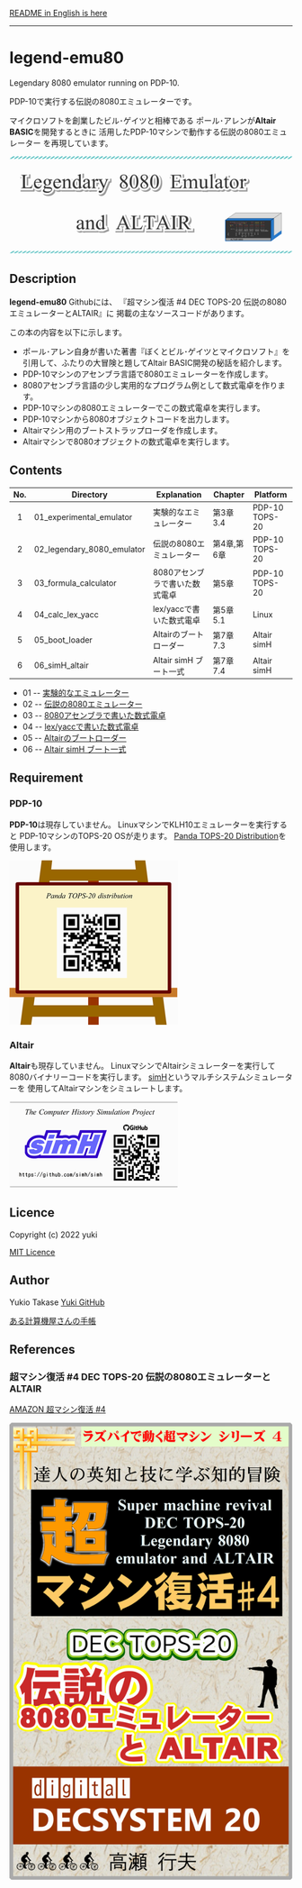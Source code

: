 [README in English is here](./README.md)
________________________________________________

legend-emu80
============

Legendary 8080 emulator running on PDP-10.

PDP-10で実行する伝説の8080エミュレーターです。

マイクロソフトを創業したビル･ゲイツと相棒である
ポール･アレンが**Altair BASIC**を開発するときに
活用したPDP-10マシンで動作する伝説の8080エミュレーター
を再現しています。

![Legendary 8080 Emulator and ALTAIR](./pic/title_logo.png)

## Description

**legend-emu80** Githubには、
『超マシン復活 #4 DEC TOPS-20 伝説の8080エミュレーターとALTAIR』に
掲載の主なソースコードがあります。

この本の内容を以下に示します。

- ポール･アレン自身が書いた著書『ぼくとビル･ゲイツとマイクロソフト』を
  引用して、ふたりの大冒険と題してAltair BASIC開発の秘話を紹介します。
- PDP-10マシンのアセンブラ言語で8080エミュレーターを作成します。
- 8080アセンブラ言語の少し実用的なプログラム例として数式電卓を作ります。
- PDP-10マシンの8080エミュレーターでこの数式電卓を実行します。
- PDP-10マシンから8080オブジェクトコードを出力します。
- Altairマシン用のブートストラップローダを作成します。
- Altairマシンで8080オブジェクトの数式電卓を実行します。


## Contents

| No. | Directory                  | Explanation                    | Chapter    | Platform
|:---:| -------------------------- | ------------------------------ | ---------- |----------------------
|  1  | 01_experimental_emulator   | 実験的なエミュレーター         | 第3章 3.4  | PDP-10 TOPS-20
|  2  | 02_legendary_8080_emulator | 伝説の8080エミュレーター       | 第4章,第6章| PDP-10 TOPS-20
|  3  | 03_formula_calculator      | 8080アセンブラで書いた数式電卓 | 第5章      | PDP-10 TOPS-20
|  4  | 04_calc_lex_yacc           | lex/yaccで書いた数式電卓       | 第5章 5.1  | Linux
|  5  | 05_boot_loader             | Altairのブートローダー         | 第7章 7.3  | Altair simH
|  6  | 06_simH_altair             | Altair simH ブート一式         | 第7章 7.4  | Altair simH

- 01 -- [実験的なエミュレーター](./01_experimental_emulator/README-ja-01.md)
- 02 -- [伝説の8080エミュレーター](./02_legendary_8080_emulator/README-ja-02.md)
- 03 -- [8080アセンブラで書いた数式電卓](./03_formula_calculator/README-ja-03.md)
- 04 -- [lex/yaccで書いた数式電卓](./04_calc_lex_yacc/README-ja-04.md)
- 05 -- [Altairのブートローダー](./05_boot_loader/README-ja-05.md)
- 06 -- [Altair simH ブート一式](./06_simH_altair/README-ja-06.md)

## Requirement

### PDP-10

**PDP-10**は現存していません。
LinuxマシンでKLH10エミュレーターを実行すると
PDP-10マシンのTOPS-20 OSが走ります。
[Panda TOPS-20 Distribution](http://panda.trailing-edge.com/)を使用します。

![Panda TOPS-20 Distribution](./pic/qr_url_panda.png)


### Altair

**Altair**も現存していません。
LinuxマシンでAltairシミュレーターを実行して
8080バイナリーコードを実行します。
[simH](https://github.com/simh/simh)というマルチシステムシミュレーターを
使用してAltairマシンをシミュレートします。

![simH Altair](./pic/qr_github_simh.png)



## Licence

Copyright (c) 2022 yuki

[MIT Licence](https://opensource.org/licenses/mit-license.php)

## Author

Yukio Takase  [Yuki GitHub](https://github.com/Yuki-book)

[ある計算機屋さんの手帳](http://my-web-site.iobb.net/~yuki/)

## References

### 超マシン復活 #4 DEC TOPS-20 伝説の8080エミュレーターとALTAIR

[AMAZON 超マシン復活 #4](https://www.amazon.co.jp/dp/B0B137CCNB/)

![超マシン復活 #4 DEC TOPS-20 伝説の8080エミュレーターとALTAIR](./pic/book07_small.png)

